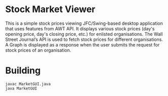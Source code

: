 # Stock Market Viewer

This is a simple stock prices viewing JFC/Swing-based desktop application that uses features from AWT API. It displays various stock prices (day's opening price, day's closing price, etc.) for enlisted organisations. The Wall Street Journal’s API is used to fetch stock prices for different organisations. A Graph is displayed as a response when the user submits the request for stock prices of an organisation.

# Building
```
javac MarketGUI.java
java MarketGUI
```
